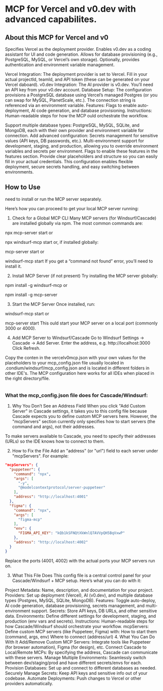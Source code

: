 # MCP for Vercel and v0.dev with advanced capabilites.

## About this MCP for Vercel and v0

Specifies Vercel as the deployment provider.
Enables v0.dev as a coding assistant for UI and code generation.
Allows for database provisioning (e.g., PostgreSQL, MySQL, or Vercel’s own storage).
Optionally, provides authentication and environment variable management.

Vercel Integration: The deployment provider is set to Vercel. Fill in your actual projectId, teamId, and API token (these can be generated on your Vercel daboard).
v0.dev Integration: The AI provider is v0.dev. You’ll need an API key from your v0.dev account.
Database Setup: The configuration provisions a PostgreSQL database using Vercel’s managed Postgres (or you can swap for MySQL, PlanetScale, etc.). The connection string is referenced via an environment variable.
Features: Flags to enable auto-deployment, AI code generation, and database provisioning.
Instructions: Human-readable steps for how the MCP ould orchestrate the workflow.

Support multiple database types: PostgreSQL, MySQL, SQLite, and MongoDB, each with their own provider and environment variable for connection.
Add advanced configuration:
Secrets management for sensitive values (API keys, DB passwords, etc.).
Multi-environment support for development, staging, and production, allowing you to override environment variables and secrets per environment.
Flags to enable these features in the features section.
Provide clear placeholders and structure so you can easily fill in your actual credentials.
This configuration enables flexible deployment, secure secrets handling, and easy switching between environments. 


## How to Use

need to install or run the MCP server separately.

Here’s how you can proceed to get your local MCP server running:

1. Check for a Global MCP CLI
Many MCP servers (for Windsurf/Cascade) are installed globally via npm. The most common commands are:



npx mcp-server start
or



npx windsurf-mcp start
or, if installed globally:



mcp-server start
or



windsurf-mcp start
If you get a “command not found” error, you’ll need to install it.

2. Install MCP Server (if not present)
Try installing the MCP server globally:



npm install -g windsurf-mcp
or



npm install -g mcp-server

3. Start the MCP Server
Once installed, run:


windsurf-mcp start
or

mcp-server start
This ould start your MCP server on a local port (commonly 3000 or 4000).

4. Add MCP Server to Windsurf/Cascade
Go to Windsurf Settings → Cascade → Add Server.
Enter the address, e.g. http://localhost:3000
Click Refresh.

Copy the conten in the vercelv0mcp.json with your own values for the placeholders to your mcp_config.json file usually localed in .condium/windsurf/mcp_config.json and is located in different folders in other IDE's.  The MCP configuration here works for all IDEs when placed in the right directory/file.  
```
```
### What the mcp_config.json file does for Cascade/Windsurf:

1. Why You Don’t See an Address Field
When you click "Add Custom Server" in Cascade settings, it takes you to this config file because Cascade expects you to define custom MCP servers here. However, the "mcpServers" section currently only specifies how to start servers (the command and args), not their addresses.

To make servers available to Cascade, you need to specify their addresses (URLs) so the IDE knows how to connect to them.

2. How to Fix the File
Add an "address" (or "url") field to each server under "mcpServers". For example:
```json
"mcpServers": {
  "puppeteer": {
    "command": "npx",
    "args": [
      "-y",
      "@modelcontextprotocol/server-puppeteer"
    ],
    "address": "http://localhost:4001"
  },
  "figma": {
    "command": "npx",
    "args": [
      "figma-mcp"
    ],
    "env": {
      "FIGMA_API_KEY": "kQb1kSFNQtXkWnlQ7AVVpQH5BqVxwP"
    },
    "address": "http://localhost:4002"
  }
}
```

Replace the ports (4001, 4002) with the actual ports your MCP servers run on.

3. What This File Does
This config file is a central control panel for your Cascade/Windsurf + MCP setup. Here’s what you can do with it:

Project Metadata: Name, description, and documentation for your project.
Providers: Set up deployment (Vercel), AI (v0.dev), and multiple database types (Postgres, MySQL, SQLite, MongoDB).
Features: Toggle auto-deploy, AI code generation, database provisioning, secrets management, and multi-environment support.
Secrets: Store API keys, DB URLs, and other sensitive data.
Environments: Define different settings for development, staging, and production (env vars and secrets).
Instructions: Human-readable steps for how Cascade/Windsurf should orchestrate your workflow.
mcpServers: Define custom MCP servers (like Puppeteer, Figma) with:
How to start them (command, args, env)
Where to connect (address/url)
4. What You Can Do With It
Add/Remove Custom MCP Servers: Integrate tools like Puppeteer (for browser automation), Figma (for design), etc.
Connect Cascade to Local/Remote MCPs: By specifying the address, Cascade can communicate with these servers.
Manage Multiple Environments: Seamlessly switch between dev/staging/prod and have different secrets/envs for each.
Provision Databases: Set up and connect to different databases as needed.
Securely Manage Secrets: Keep API keys and sensitive info out of your codebase.
Automate Deployments: Push changes to Vercel or other providers automatically.